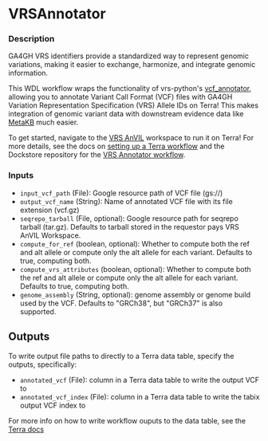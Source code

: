 # VRSAnnotator

### Description
GA4GH VRS identifiers provide a standardized way to represent genomic variations, making it easier to exchange, harmonize, and integrate genomic information.

This WDL workflow wraps the functionality of vrs-python's [vcf_annotator](https://github.com/ga4gh/vrs-python/blob/main/docs/extras/vcf_annotator.md), allowing you to annotate Variant Call Format (VCF) files with GA4GH Variation Representation Specification (VRS) Allele IDs on Terra! This makes integration of genomic variant data with downstream evidence data like [MetaKB](https://search.cancervariants.org/) much easier.

To get started, navigate to the [VRS AnVIL](https://app.terra.bio/#workspaces/terra-test-bwalsh/vrs_anvil) workspace to run it on Terra! For more details, see the docs on [setting up a Terra workflow](https://support.terra.bio/hc/en-us/articles/360036379771-Overview-Running-workflows-in-Terra) and the Dockstore repository for the [VRS Annotator workflow](https://dockstore.org/workflows/github.com/gks-anvil/vrs-annotator/VRSAnnotator:main?tab=info).

### Inputs
- `input_vcf_path` (File): Google resource path of VCF file (gs://)
- `output_vcf_name` (String): Name of annotated VCF file with its file extension (vcf.gz)
- `seqrepo_tarball` (File, optional): Google resource path for seqrepo tarball (tar.gz). Defaults to tarball stored in the requestor pays VRS AnVIL Workspace.
- `compute_for_ref` (boolean, optional): Whether to compute both the ref and alt allele or compute only the alt allele for each variant. Defaults to true, computing both.
- `compute_vrs_attributes` (boolean, optional): Whether to compute both the ref and alt allele or compute only the alt allele for each variant. Defaults to true, computing both.
- `genome_assembly` (String, optional): genome assembly or genome build used by the VCF. Defaults to "GRCh38", but "GRCh37" is also supported.


## Outputs
To write output file paths to directly to a Terra data table, specify the outputs, specifically:
- `annotated_vcf` (File): column in a Terra data table to write the output VCF to
- `annotated_vcf_index` (File): column in a Terra data table to write the tabix output VCF index to

For more info on how to write workflow ouputs to the data table, see the [Terra docs](https://support.terra.bio/hc/en-us/articles/4500420806299-Writing-workflow-outputs-to-the-data-table)
